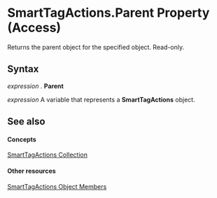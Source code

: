 
# SmartTagActions.Parent Property (Access)

Returns the parent object for the specified object. Read-only.


## Syntax

 _expression_ . **Parent**

 _expression_ A variable that represents a **SmartTagActions** object.


## See also


#### Concepts


[SmartTagActions Collection](642e9138-9734-a719-c6c9-5080fd31bd93.md)
#### Other resources


[SmartTagActions Object Members](5445613a-442e-114f-68c8-1fbde35d413a.md)

